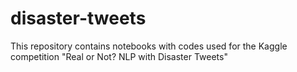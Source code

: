 # disaster-tweets
This repository contains notebooks with codes used for the Kaggle competition "Real or Not? NLP with Disaster Tweets"
